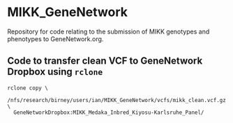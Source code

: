 # MIKK_GeneNetwork

Repository for code relating to the submission of MIKK genotypes and phenotypes to GeneNetwork.org.

## Code to transfer clean VCF to GeneNetwork Dropbox using `rclone`

```
rclone copy \
  /nfs/research/birney/users/ian/MIKK_GeneNetwork/vcfs/mikk_clean.vcf.gz \
  GeneNetworkDropbox:MIKK_Medaka_Inbred_Kiyosu-Karlsruhe_Panel/
```
